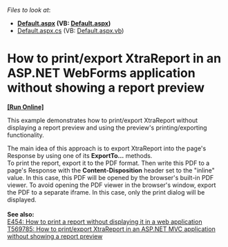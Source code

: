 <!-- default file list -->
*Files to look at*:

* **[Default.aspx](./CS/T227361/Default.aspx) (VB: [Default.aspx](./VB/T227361/Default.aspx))**
* [Default.aspx.cs](./CS/T227361/Default.aspx.cs) (VB: [Default.aspx.vb](./VB/T227361/Default.aspx.vb))
<!-- default file list end -->
# How to print/export XtraReport in an ASP.NET WebForms application without showing a report preview
<!-- run online -->
**[[Run Online]](https://codecentral.devexpress.com/t227361/)**
<!-- run online end -->


<p>This example demonstrates how to print/export XtraReport without displaying a report preview and using the preview's printing/exporting functionality. </p>
<p>The main idea of this approach is to export XtraReport into the page's Response by using one of its <strong>ExportTo...</strong> methods.<br>To print the report, export it to the PDF format. Then write this PDF to a page's Response with the <strong>Content-Disposition</strong> header set to the "inline" value. In this case, this PDF will be opened by the browser's built-in PDF viewer. To avoid opening the PDF viewer in the browser's window, export the PDF to a separate iframe. In this case, only the print dialog will be displayed.<br><br><strong>See also:</strong><br><a href="https://www.devexpress.com/Support/Center/p/E454">E454: How to print a report without displaying it in a web application</a><br><a href="https://www.devexpress.com/Support/Center/p/T569785">T569785: How to print/export XtraReport in an ASP.NET MVC application without showing a report preview</a></p>

<br/>


